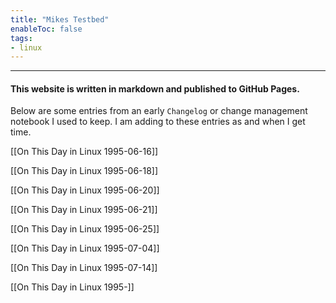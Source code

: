 ```yaml
---
title: "Mikes Testbed"
enableToc: false
tags:
- linux
---
```

***
#### This website is written in markdown and published to GitHub Pages.

Below are some entries from an early `Changelog` or change management notebook I used to keep. I am adding to these entries as and when I get time.

[[On This Day in Linux 1995-06-16]]

[[On This Day in Linux 1995-06-18]]

[[On This Day in Linux 1995-06-20]]

[[On This Day in Linux 1995-06-21]]

[[On This Day in Linux 1995-06-25]]

[[On This Day in Linux 1995-07-04]]

[[On This Day in Linux 1995-07-14]]

[[On This Day in Linux 1995-]]






